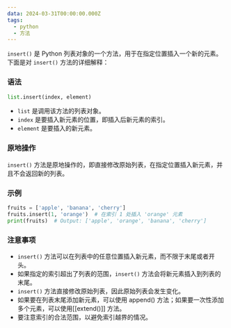 ```yaml
---
data: 2024-03-31T00:00:00.000Z
tags:
  - python
  - 方法
---
```

`insert()` 是 Python 列表对象的一个方法，用于在指定位置插入一个新的元素。下面是对 `insert()` 方法的详细解释：

### 语法
```python
list.insert(index, element)
```

- `list` 是调用该方法的列表对象。
- `index` 是要插入新元素的位置，即插入后新元素的索引。
- `element` 是要插入的新元素。

### 原地操作
`insert()` 方法是原地操作的，即直接修改原始列表，在指定位置插入新元素，并且不会返回新的列表。

### 示例
```python
fruits = ['apple', 'banana', 'cherry']
fruits.insert(1, 'orange')  # 在索引 1 处插入 'orange' 元素
print(fruits)  # Output: ['apple', 'orange', 'banana', 'cherry']
```

### 注意事项
- `insert()` 方法可以在列表中的任意位置插入新元素，而不限于末尾或者开头。
- 如果指定的索引超出了列表的范围，`insert()` 方法会将新元素插入到列表的末尾。
- `insert()` 方法直接修改原始列表，因此原始列表会发生变化。
- 如果要在列表末尾添加新元素，可以使用 append() 方法；如果要一次性添加多个元素，可以使用[[extend()]] 方法。
- 要注意索引的合法范围，以避免索引越界的情况。